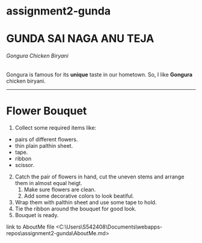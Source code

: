 # assignment2-gunda
 # GUNDA SAI NAGA ANU TEJA
 ###### Gongura Chicken Biryani <br>

Gongura is famous for its **unique** taste in our hometown. So, I like **Gongura** chicken biryani.

---

# Flower Bouquet

1. Collect some required items like:
  * pairs of different flowers. 
  * thin plain palthin sheet.
  * tape.
  * ribbon
  * scissor. 
2. Catch the pair of flowers in hand, cut the uneven stems and arrange them in almost equal heigt.  
    1. Make sure flowers are clean.
    2. Add some decorative colors to look beatiful.
6. Wrap them with palthin sheet and use some tape to hold.
3. Tie the ribbon around the bouquet for good look.
5. Bouquet is ready.






link to AboutMe file
  <C:\Users\S542408\Documents\webapps-repos\assignment2-gunda\AboutMe.md>